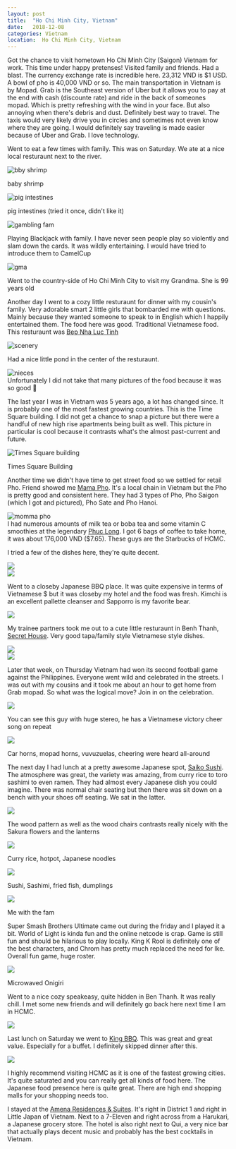 ```yaml
---
layout: post
title:  "Ho Chi Minh City, Vietnam"
date:   2018-12-08
categories: Vietnam
location:  Ho Chi Minh City, Vietnam
---
```


Got the chance to visit hometown Ho Chi Minh City (Saigon) Vietnam for work. This time under happy pretenses! Visited family and friends. Had a blast. The currency exchange rate is incredible here. 23,312 VND is $1 USD. A bowl of pho is 40,000 VND or so. 
The main transportation in Vietnam is by Mopad. Grab is the Southeast version of Uber but it allows you to pay at the end with cash (discounte rate) and ride in the back of someones mopad. Which is pretty refreshing with the wind in your face. But also annoying when there's debris and dust. Definitely best way to travel. The taxis would very likely drive you in circles and sometimes not even know where they are going. I would definitely say traveling is made easier because of Uber and Grab. I love technology. 


Went to eat a few times with family. This was on Saturday. We ate at a nice local resturaunt next to the river. 

<div class="post-image">
    <img src="https://lh3.googleusercontent.com/WvZxJLsjWDR11FjGohETUeHUvOejzje2-z-qwIYzsGbYSG6BFA29FWAVppB8_5GdfCYGmT_9vVeCYBFH_Lbcm4Y6ku8Prg1BFZX8hQQ4ljLT8RumCoLinVX3dQX1mn10Oyrx4NpiWJEfe7jcUUGlE9sZCk7iP5Uesk1DanWx8aCg743rnAUq99BpxpjnrMvLmePGK8WJX9kWe5guzwRQ-ucXRhgyu_RAANHRYf5wi_IHtur78DABVlJvPAsDcDPOL42MGBN-STkSZNmG8P2SGOb7AGy66HbZHkjEfkPMlfQbmxVZ-NZxRnTgC6il3ghLgDx-wHH30_qkom8FHt1VuhO5EyVX7Aeiw1eBqJ97KgSkM8zT2SRz54yW8vy_sI745y7Mrsl6L9Rua3QsfAOMGTs18nWQm5GZ_Uu-zUSmVVhQPTdq4NQt79meqOYs6VpB7Hdum6lRpZ7YMWZddKCCOQA1JoVL_DjzzwYE1JTVbXaItKRUBFDbkSUaOKKNBELpI7B1ARTI8KKPqQW2MRtW1zlNvqnp_CQyN21MmZwVrGf0GMnNIiv0jBV-Sp-g5q-v-KRdwyPg1umLub7uZlifCquJla6BcIK_PhEiLmAlXA_L9G_er8aLHSFN6d7dHGELuZe0FXeU8KHWsJKpcpyMXFhcJ31kjbSR-4x1vNSs9gq1EDyHmB18urNSxgU4z_YZHdrWtw0cefAx=w1232-h1642-no" alt="bby shrimp" />
    <p class="post-image-caption">baby shrimp</p>
</div>


<div class="post-image">
    <img src="https://lh3.googleusercontent.com/qkE5vc0meP5YhoTjLkV9BanVfFY_EsmcKUohCgRN3uugZ9z0WBJOHLnh0xigoMI4RRyl2g16VCX6ADpaPQrj23KChCuzthgVvt35Ec5beW4q-H1W22x39EgKUs8NvwECE0IcbYhD1VIH_F1NpNm9nqgwEBOPIVZP8CzJw1LM39E94IBiv82wGXdWeob3We7q9TDkI67hTq47YixZjgIH-ROvPjupmtvL5otjDc3SNMEE4oqCe_YyVVqYGPKSUVkahTgktAgXkNAp8NJ_LdQW5QjB9kvPqt418PbeWfe2kxrB-k_qi4NzdqyiTp668gMUjrpfuJpYghw0-NhnNhY_siinUZ_OSzFB0LynCiDzlMkWZD_iiUgxYPgn7dRmbsI7rZskhAuqQPugutYga-5ZOeeID35e_cGuvTI7gB8bOrqH1-EPwZOycZbnNdEAhTHmeyfHuxTtViTPxrQ6epU_I9G1PZrvk3iRP_YWgC1NhgzpXQIYeMsiz2_hpRXtjzpwCzYfLtHm6AgpVscF2aXf1cbra6or0Oja5VyyKsk22t2DMnJz-zrLK_y7nXBV-hGFH0IWNrbMjnP8Exenuwz5c98igfQJ-nn0IBklupwkvByyyZNrv8cJq3_41Kg_fd31sz4d9WeFMvjn2XxEjbmaR2RwN1Zohq3G8gEN5zFITK8rj8bx78abcyc5lOYjh46Zj_h1Hya85KWd=w2190-h1642-no" alt="pig intestines" />
    <p class="post-image-caption">pig intestines (tried it once, didn't like it)</p>
</div>


<div class="post-image">
    <img src="https://lh3.googleusercontent.com/VOLgh746kEWBDE3JEq5xK_5DfFWp-L7xbxmmAvPBpTePEgxRyU0IEW0tYS90OsZJwoM2BnVEx5t5XHv8NUprjPGZR2hjetRzmZaQM1qgBde4dm3tzBvMaaaVJENC7OP3nThlWw5Pw2JKindFO5mSeT9U9UpkYgfbNAbL5j39VpyOnUQCWnaiGQXoW2FBvD9ytKIkGL_yJyapx1T-ZWq5pKnOHmnTYZyMaIIOCpev2MyEeTHe1qwon4SlWcFIIWEFj-UDKm3r9ZYVZrixQ_btRitheWIr7hsLGMJdosUtL7A5pyazxfIYKfuVRckflpvlUJp8p2w2z5c_1C3RCpMHREbi0JTOIUOIH-vnI1qlmPIXM6b4EbHV9T7Dvd6KCmt2OqcQmizFmMybEN_ZMW1bUu1IQm_L-LTcM7MYWGAJ90e400xubTr6yk01DpJYXr1clfjlvjE-97911-EOM8p5DeFBHAsAMpw1Y8JCzR1EBXIWnbTrKMpz1ThapRnPJJqmiZChvlQXLmRH270OdrtzqfzaYuiVMcu-UYaYadDWjzFuSJoxDXKOtr5WcUcSJ30eph5xwehZhrMcMwL-M9OI1SWHAGuiEEnSAZaNN4TR_b1fv1R_BTg03eUIXTYgZbHVIRZ3yoEPb8zk-B7Zrq7rLKohXMU7SQmmOT9_Y3ehktKrWKbP7PCwv_FfjPuG2ZnLyxKR0bE5E8IV=w2190-h1642-no" alt="gambling fam" />
    <p class="post-image-caption">Playing Blackjack with family. I have never seen people play so violently and slam down the cards. It was wildly entertaining. I would have tried to introduce them to CamelCup</p>
</div>

<div class="post-image">
    <img src="https://lh3.googleusercontent.com/S_NfXHAHC-CtsNBagGwEGN16x0ufoZI6rfFprHHZGC2pNPSgdaHwfW0YXrRqkaNTvj6YpquB5qqLlTQmspFSwFpc55wiUW-sRSuKtrnKVeqb1k2H-8ULK6U3sRHM0A1PxvGjaJ9bbPwrPJx-HoT_bmBFqqP40RAdTRhxWw9fIVWAiqBsVzKP5mx3-c_muhowT7_jQJWaBQHaTNEZdg1ZBT6F8Z_E8tD3FzkrXxlZ4lmOAwFjJKS0xVbFm07d3nCvUOyBv-ILt9vSM_hWih-bPVCUdJCB2iAVrm514lXKpdxkraNwcTTTHsmkYXyNVqrgO_gWN_mi3pFdm6bhswzcWnUgVYB-H5HHJ_-ka9Xt2HXiUE67hXwf4243rexOKT716ITpKskovxtMgrqkTt52a5bltnVnKUHclPDjN9di22pn1OqZBCQ1B-dUjCe9tkRSfWNUAh2Vtec2KgxNS8Iiu-6OfJlhAR3Ml2IQOTUKTSZYGXVVPDsj0LFvnH5v_OMxRxLOnE-UxgaQrjY2l8xovnN4Q6gfqZEqxLSnvtoKLOmpd7psjzrQiC6XhDxJra6HgIW9PJD0ABg7m0rqVC2mjugC2n4veSuy0VwLxFRm5WBdJn5_3Xua1koPIzu-5mF0YkcnJc5bJC0g4WiOy7GdZhuNOWvo1dcv7h8F5wWh9Mxt6TPqN9CwYc0rO21hbOzuFs_MM3OCGSeP=w1548-h1161-no" alt="gma" />
    <p class="post-image-caption">Went to the country-side of Ho Chi Minh City to visit my Grandma. She is 99 years old</p>
</div>


Another day I went to a cozy little resturaunt for dinner with my cousin's family. Very adorable smart 2 little girls that bombarded me with questions. Mainly because they wanted someone to speak to in English which I happily entertained them. The food here was good. Traditional Vietnamese food. This resturaunt was <a href="https://www.tripadvisor.co.nz/Restaurant_Review-g293925-d14176181-Reviews-Bep_Nha_Luc_Tinh-Ho_Chi_Minh_City.html">Bep Nha Luc Tinh</a>
<div class="post-image">
    <img src="https://lh3.googleusercontent.com/ixlsuYxKeUuRgLsnjz7-2EyHTXojUz_YrwuQMEvoGbYaz-2iXBTXLs5bP40HttMAsNa-_u8A1l2M9tYsQe3zMP_mjQysV5mFlj4_jHXvFr5eXOOkGf6VweNgbLY0LkgigCTGWva9nkkPAcksualXcu6XCGxQcNkMWWgXkUUfChGFRj8wnBO6_SHrVAF12EDPajxgDxhzYhhHZIN7qgoL4m57IQ4E7l9xVbtafcVt2dT2AlYMEc5GvZUEKl4RUu9WZNWnRpocGqffCbuEpjADHycMg688wzkcfF97AekGGJHc-iCiyi_blCKed-AC38OH6ubek1nVdy5ECg9AiRUsNcDWdAbRSZQev758vFsBjZWY7B7oa8ijnlYZZzgjnZ6XUo_x0rYW6pn0Vy3xF2aSpaz69FMoifOzXLJon5y8Fb4ARV12Ve3a1Mrjj1-W0tl8Nu8_ouurbws7OSlREMw_5UC6cs9f65eZ1BCyRj8OUMl_JlM01yGFNqku_UKckgbDTtE_T6BF-nW5laSVInYd0fVXK6ZR1bhOK4xK8HPBa7hXUSr-QuyOGbY7NhCLODWyYOXlhoNqUPBUoxz2EzbQih-EJ32itoRFHo-ljc_LSG8bOvH-pAzTiJmP3r8Y3ekIVgec_A3pf0GgnfV-aH5WKK2PM3qbmawvhOGvvc6fRE-d8HyGefCEwOOm3pYOP7rvyMxpACpAjrG8=w2190-h1642-no" alt="scenery" />
</div>

Had a nice little pond in the center of the resturaunt.
<div class="post-image">
    <img src="https://lh3.googleusercontent.com/lCBv215IdXJ3B5tjFZOm0h2ZfWKE9CHzTp-ZGiJN47aAI-2NJ7Nxl5GtSB57rTIdYNQuIfv88dSmCt2gto-FTms72F4OXu41dhnOQ1qcltYpX1_o4nzkpFROFRfNoD1Ct5Ghl7tSdhhPlpRUT1K2onIE-p5fXoW4ssFpzjpYvOA9Z41EqnSmnE1JhzWNSzKkAE6O6_D_6qr27JXQIKSjXBR4qUknMi48k54S9zOPDq1GdzSzG4v9Xy060Dbk2EQNQG6L0swMHhko5dejdQ7bw3Sloels3fBZVe-48pYmoS-keOKInfylN8gzYNl97GmbCheqVfNjxhQoq7ovdNijPGI20OWyF3CFFWTFPd-IPGPfHolb2vkFMWJFPGXcDj5Zx42dFHgmjJV8R6P9LCjJ0hF-gkKrq1EdQ9o2Nrc1OKbqFugvjbk3HT5mKUJ9zmLh_b9yNCQwvHrS_sSlBuE7PN4J6HZbGC-G-AQl4rOrycdWOH73trh5USaS2ltoVcnRZLU6FBH586jWZMPIaBZTKp2g3bTulVDYj-7WaoNVVFetLdcBwslFL5yHXiPOSkIqDXD8t8lJh7lq4RmsYMbkkru8SVpBx7ReaywQ-xi9iVzNe6gL2LpCcwu9wNSJnil2UtoTUgiwOS0YXMbm3Nt6h4CKPZ9WWGVGyyBAwDIwnnBAR9e7Gt6fo6rr0U5e1Vb7oMcrZZkRnzGB=w2190-h1642-no" alt="nieces" />
</div>
Unfortunately I did not take that many pictures of the food because it was so good 🙈


The last year I was in Vietnam was 5 years ago, a lot has changed since. It is probably one of the most fastest growing countries. This is the Time Square building. I did not get a chance to snap a picture but there were a handful of new high rise apartments being built as well. This picture in particular is cool because it contrasts what's the almost past-current and future.
<div class="post-image">
    <img src="https://lh3.googleusercontent.com/o-O_9sX1BFRSLH4v4f6T-FfQjlpK9Fm8ioHzp0ioeKvjuwzHFmq-PO1SFT-IbjywbDQLaYs6xp5cPk1av1FAdxKJP2Xh98H4bl4Uq6Ebq0_Wc2vRy4ay7Lzs90lIBoBUCs4eyga_bRZoHhqM8TyOCNhcPbD0ahMdtTnO-JWJ75fu2TTa3dhjpEbYvCcQUWfboyGnl_sT2COEQ7FETMEHoBRYPoSy7l39EOdpTmbetVeKANMX2RQTmfK4d75ywJHNMNBQcyawue3qNaCYwIeDs1vmABPN9fyZSjqcSAeiKASm9GqrZQd7qNDq9d-8SEiwzQi8T8_3dwqQK8G2FtYACZLjk5pIot604wyXp9e3ZlQFQ-ZRhleLC9hjbT5IA-_SS90UstxhRuUzZsHPetZ5c4YNNlaQi45bUFhgx20ZukAbuzTcMdY4KXf9_jw49IikMt3zp-SdzvCH8Tc1Ee7eOFqnib725B5PbBLaKIFEdS71f2IGFEiYjocXad7QqkfDb_tnegqfdoioGN1ziOj5v3o6HuNP2xBcjnnNZhbZYNNDOSyb9l6iXtMmDTPtoH-xBVDNCji9vfi96uFUfuOp0M9vQ7juFj3Z4ufqOIyC2cXMofuJghIfFZCYa5HOPp3z0DFX-4B0-4JxHv1d2NFMT1e4qufKcohRbcUpwDLQk4rhDLE41JoBvGSifGP5h3oQiIUIhDbsNY37=w1232-h1642-no" alt="Times Square building" />
        <p class="post-image-caption"> Times Square Building</p>
</div>


Another time we didn't have time to get street food so we settled for retail Pho. Friend showed me <a href="https://www.tripadvisor.com/Restaurant_Review-g293925-d11707622-Reviews-Mama_Pho-Ho_Chi_Minh_City.html">Mama Pho</a>. It's a local chain in Vietnam but the Pho is pretty good and consistent here. They had 3 types of Pho, Pho Saigon (which I got and pictured), Pho Sate and Pho Hanoi. 
<div class="post-image">
    <img src="
https://lh3.googleusercontent.com/KtSjOViDfqBBQp2mx9HgPJQlBhzfEVcQc-bewh1dggPCcvhAUxf5QmRjSKkACFcjHOx29LgZ902p7Adpe7yR6IDrpfiUs3Rmgi7ssSBJsHcIrYHtUb2F2Ulv8N2Zgm-KQuW7m1W3kmeXPj5JyunHyVhqudXl4P2FhLx-yTsP7Lvacz6hr5HIjhQxsiiVDduku8N2q7lnbNTcZLzLPIJUcvRPn5xuHV_SQw8gx8WS4ZoffHGlCPOCtyl0F1072gM7uW3sCEXGlR91ai0rFxBncR8FWDnxSzlxw2Nus_AYhG9MabW_R-manNwprJxZEYMvPyauH4dhGV7vh3jy7d7_2c0ua950kTopatHohY84RBOYm2j0z9rRQoHLfKDvhETelwvGTaLEN0Rljbb09XIUp_GIfg1ZLM2tFEvad3fbBlpm0avkuXuSteYly8-5WtrlHfvsfrvqdtMQM6BTY4R3yrmbyOEMv157e-seKqvB-ds0aWhhh4wOeikpUYQmJcTNdfY84yL4AvcIdQzReBSQIjOZsgrpYVgnN3z-MkW9y4Pn1laBgNxfAQjnu1pyl3gbOjk9QG0gElcM4C1dKpOn8C-Lmt9_JLn_U2kreW0NKb70eRFsQrYbu-8dd1uceQNFXMOHErl9RQpBd21fgjAndFMWTlkaUOnRbbOsHW4LiqXYct04epaFVaD8bDRlGD0zGfoshqtCDIMX=w2190-h1642-no" alt="momma pho" />
</div>
I had numerous amounts of milk tea or boba tea and some vitamin C smoothies at the legendary <a href="https://www.tripadvisor.com/Restaurant_Review-g293925-d8487194-Reviews-Phuc_Long_Coffee_Tea_Cafe-Ho_Chi_Minh_City.html">Phuc Long</a>. I got 6 bags of coffee to take home, it was about 176,000 VND ($7.65). These guys are the Starbucks of HCMC.

I tried a few of the dishes here, they're quite decent. 
<div class="post-image">
    <img src="
https://lh3.googleusercontent.com/iq9aWx_VNow_xKFd5e4ktjWzyR-F2hinqTk1ZRgW7nzy1n57lYnghhDhfSHHvIhZGrDmhUYqxidLXKj2tpVVsXPOQOlSXQ5YZ0oQF8hjl__ZB3LhLBvrfx3orF06EAxEeYZKkoH-3Hkx8IL6AWVdB0z_Xg_va4savgGYUOmp5t-AanaGObdLzRLYLgKLXHBdoUUCcVf6-vyc7uQK8IJ-F5MHIjLA9uHWMqi7vcu9cRpAZA694MuZQzp76I9C7KDm5vWBK5x2SpPeKeklyS5IlS5xDwBJsnrO_0sDuttvlhIXdgtLmhO-CRZn2ml08tgO7mBtCbmBGHPcXJkHKvXhHDeRyEC4ysqATvmtk72Uod3Sv0S3QTNS01cUsAGM8u0n6575oaMAYuIIQnLdF2SQ7WJ9lRE9KW8PVrP9CWBA0IrM2a9emA4bzcBJvoFXc31chkcsGqRVeZMV75zfJ-eMfDqrXfZh2q2rBuNpIlljsUNgExi3xUb3jAt4_o-ULmCsPUZPyrMIbCV1pTM_tM2bFeMwEYDLMkKVd6cibqLlTOZBDZOkoq7fscwngyeTGo6ofr0CHKeefVjm6_ywG8sn2CBkM0XMxbfCk8Prhu_NY7sK81enuBgBeg1XLzV5Vbi262Y6dQm4PIgDTjcmZvY_qGZmvFpQg7e63UghRHd6oN2oIxJ-qOPVsedocFvVP5dPGsPI7j9JITSW=w2190-h1642-no"/>
</div>

<div class="post-image">
  <img src="
https://lh3.googleusercontent.com/Ur54d7EvrexuXAOqyc9mrI2UcaPC5wi3La3UbTi6IEqJj5R9fjKqbc9irpiSK_m04fAXaJf47DN9B5lsa9_7wJs46rhCcsfzPCamI4HvqJTI6VxLDt6yo6A4-HjZdI1KGfBo5r_pg_0s76XyTvVpVNcPNBJch2sw7d3PWizIwYJFzTYUuG0qIoQ_-1N-Yx4RxrQ4-I5M2Y5nq_qQpcAdpe4kZ9KnzAqD2zZXo_NUxVacLhXAXZ-vpOE8BYtYRMqLi_fn1YQPQfUb2GBELIf3rDkxRNMPE4i68zyj_djsJ8m50_OmLTHmK6RmScW2MO4OOJ-dqDr7jwvHCm6I1ZsSzoiG97w5bQ3-InjC2rCAWEojfDZlYFJa8cwRiC0O63EatY5ZjEM5RK-k0MatdHnmVSzMKGQ-X1hv65SXA84PqU6wEcgJE1Jzr8sLsaVYwAwOsVSZ6tB8_vwBGScmhAObWrJi82sCh32EMevYK1c45eq7UlI5_p0M3Waoyds1lPgrJrJ9DFGWneh6rLWTwMF-PKpEXBKreL32Ertte6QC-W0hN5rkZsCkRBYqlo9u0D8KumTFdtCmPUxdp-sGzMbYjzU4197lkeVA1Ej3lYkVmDExt0P4VTQ1Qu8_KKv7du6888c7Bin6G-HaxZx3UKHxbeNaFEoHuEK0H4g9vbPBUAp78zljCgP2r68XynOmIT5xMEH2iT6oa0oH=w2190-h1642-no"/>
</div>

Went to a closeby Japanese BBQ place. It was quite expensive in terms of Vietnamese $ but it was closeby my hotel and the food was fresh. Kimchi is an excellent pallette cleanser and Sapporro is my favorite bear.
<div class="post-image">
  <img src="
https://lh3.googleusercontent.com/ceTUiTw14Q4_6WxEmcjyy97ajmDbtf-3K4jWaLOwpEIWQ9Y3k2K0CHtWnOqLzaOywrog7LLlpVlpUgDnHe1LO0LG2WXnzPglgVeqvYXLx0zzGS1cRbIvwCQMlWDXQTEIiJ9LZVgnYiF-9CQG2eSbv1Lscl30Mu3sgaKFdaX57YP7rgVSZDQL9qVTRBiLFIcAdx_pcahBhhj_s8n1Q1z2NXgyaTOrclNBKmXyisLKoR0LZrGpmPPfHoZ6XnjYUOHE75V0km0bo5uBNTbSFL8nbGeZm13VDqoZo24Un7eqzLzuNU3cd6quC1mMFUY0Uwqk-oSUBxdEIxV4Gtd7m25ow6Ov2OPelBN5QFxSqpRNdmltnP0ua5_nnJIuq6diTqyQg80gKh9hghIMlsT2dWgpRsXr1fR3gkk3Qx6o875E0q_7paZrKsiHKJ346Kod5fuahpbc__0p0PQ2bsBh7xUJl4-feqUsDu0Qd-1q0Wpt44V9NACUfDyB7qcEzyF0DQU-16gFfSwQ_xnMMzhauRhiLez4J3Wh3X7Yr68_yhRBSIjtLaE7TSAnJCFvJnLOP6BRxSr6TbSVLcx_erLTiNUyzW4nIr2bdpGynUTmHNInZZmDllnoqVQ50R0F60fWNqsbqa3SJbCDIxf64No7Q5XYh5VBPvP8Mto0YnlClf-Igvd9PunDLPTs-hcAXFvY0BI6XIPGNKGlHa0u=w2190-h1642-no"/>
</div>

My trainee partners took me out to a cute little resturaunt in Benh Thanh, <a href="https://www.tripadvisor.com/Restaurant_Review-g293925-d12826523-Reviews-Secret_House_Restaurant_Cafe-Ho_Chi_Minh_City.ht">Secret House</a>. Very good tapa/family style Vietnamese style dishes.

<div class="post-image">
  <img src="
https://lh3.googleusercontent.com/wMqJlNPJ57t7QSMWYGJMwu86HrQ5knZVlfveK2wwfwm8SPftrzwUMfRaQBTFNmOKZ2hkFYpUcmnEDj6y3lsJSXyLaAiAYD_PVsGhLDa8-gvzQnCkRb8c3ryG_4xHK_J9itkCkFrVWO9KMdty0MCjJ3ZdNM5C65HkAZbLE_fa6iN4DL_1roBIRI2bwe2b82u2BWG1hrX5nIjmC85NzhlsUE-ygM9moO051iOpmu3w0rncU20nIppXrG0zdeOQUWyiaFbU2zTB3fA8DbMhSI7BGcO2V5yBT94Ngw3DdHKFCg0J5lhnQxyFO2ZROJkhoQFxD1uGvb4SLBi9gbEgbE0G6UYl3d4gy38k1DPxHzJhlRWsi93t7phODyx_Pr2Xc-s9y_hiBIMLMb2Jhlazj95VB-HyG9Pt5Kwa-TCrVHg71PSFeid1woQVmLubsCLyAF-HhJ5XUXk1nuUO7WmrbDgEvOZph6r8ClxAR15Z_JWqWQUoL2Y3jDaoQx2L4BHKSDjcAXxVdjWYFTkH4NxrLURNsGPPA36rYo57pCXACZ46nQgQhDvC-GGMlBVwRehgEdiBFf7NRXMyYd3f9jlF2aSYR9UcmKqu4x1HsEJnx34I3-YydCRO8_lqtMhjTddBxBgL-MMpr5hhGvAULwNO3vgcHIScETHAZw3Se6IJDnGNtv5949TdStD7ZDRaFUxMDUw41V6AhkrMUsVv=w1232-h1642-no"/>
</div>

<div class="post-image">
  <img src="
https://lh3.googleusercontent.com/Xe-5mIlnZlnyOtNWWdkZLRcs4enzphvphp9fIewKJCQLarn0g5tOOl80VlrDw8H9Xdx-ng_XM4-QAO-k_4lfwJt30oDXj2JLEy2mQTSFiFEtBJwZ42jgQceu7e5Jd8KoIN8AgAIUJSS8dVq28SoDyYTk7fMI100k5pr8FojkRT0wVGrD42xV3MYNZvjvsDORhoa8xgh6TRsxZ4Sj8CKtRYcA4aeTwpYx_JF6s371GeLatmaI4WfI6NaxWlnHeT3KDdJhvzZw7BrgsTUKIpeY1STIFKw1b7zPFEw5lKP9cWqbX1HpiI7QfL1RAtirYoL5zoSYmYFW530w0SuCbUj-UhbjDeA2x0ML-CWuu9ZfZz9GeCoUDtIFeVWxOpI7HTSG_oi0UBalE630d_YLEXxQ9gJ6r7kWEPIuhdLOVrvlllr4gePqyDTBSR7rx5k3LPBJ1CQiVfTRwUaWDd_0v258gEPZldpDztmkE2x0ehgkpPhXXfPfrLjsC0fN65vKSJn8FksEiqClESfULhKM_ANY-mCh4hlHm630sGKnKy_dHFo3EHdzefyslB67ZhX4Wt2qNqS9dMcbycW-Kt5y8z036q9AQQV6wUX3rHdT1A_Yk8wGJZtIf7NeiImIK-ayBj6DTbF87SqIPzOS3ZjI1Noms5hu7-VSpFyHYe-SVmtOxd7LDZ_oe7C_ULAt7KeDJCkcelehzVuedccI=w2190-h1642-no"/>
</div>


Later that week, on Thursday Vietnam had won its second football game against the Philippines. Everyone went wild and celebrated in the streets. I was out with my cousins and it took me about an hour to get home from Grab mopad. So what was the logical move? Join in on the celebration. 

<div class="post-image">
  <img src="
https://lh3.googleusercontent.com/b2czjb_f4WR-uMegJ6bC0iaRjs_M1T00DInbMqzjgujsNzDkWeYeiI6kYEgEmmx_2oDJ3ayefpgUXSJs-UcsU2jlfVDwp2fZUOMlY_qSHWhSZ0DXEPCAqckSfu7NFJVCEMaGk5Xsd-LBDBiWJvQoibcmswdPz9jkH6AJMZ38uWZdUm3s0UWDlmX96iTg1GsDABlOZVh3skyp7Qpk9w82e_m4sJ_dJoRD9OfgycwaukyvEr0pDYu6B0VjBTE09pd4hunObPflxuknJ69JB9D_pHljdsuQheFf0Dby1QMaTjnxsBi15_0gs1d060Iz2GgsSHo33WN9XzxFH8DQu18gjr1VHnulbtdP6r0HhPnnJsC6nMCuk9M5Ph9cxbOylOiCRqH81j8ztytUY_8NIEqGUpbk6u-V4Nqia0YNS9_3NhTBxyI05ay3nOZd5odcZrd-qCKjIuh98fsZeq5KlR6PG4J0NvqACQ2OeF7EGaH4zF5-xKxOPIYF3whSRG46gPQTLrV23CSMASL25Sq5cscCjsfLM-2d8hkZKcpoHITjj4_vwEkAh9L1xfRZmx5UULKOKSkm3NioNxjbeis2AyDUk0n4kYGBvLrY9achISRf7NnxNVe1WwmZgrpORj3TLgKSID1zgMOQHY2jloMHcKfoJD72MugdGCGjl6BrTssvvBRSeiUFB9NWO5CCBDD0X0dPsjNLLTQjqbqS=w2190-h1642-no"/>
</div>
<p class="post-image-caption">You can see this guy with huge stereo, he has a Vietnamese victory cheer song on repeat</p>

<div class="post-image">
  <img src="
https://lh3.googleusercontent.com/8dTOnZyvItbKTgWcAtEvPAicxKy4O2HUcKFTXXpoOQXvW9SSNApIMsedkYDdNthZxpD884GXdDv8LbXduQfwgaMLsKsqBzWSdl8ctHb1-6X12uYx4Ius5R73umHvtYTujULyvwpbZBd3E_jjIUTF6qTiUuAHwK2y3RruCtHSOVR25RED5pAm8RCPlbEUY4KbvVZtxBp5F54kl2h6578yDTma_Xc0jDti6cfRq5Pf7VqrAhD91HJEBYYMpIM3wUZ4k6rdv4f0IBBlv4ig9IEqnKB6EgJlHrex7ioHev4NUY9xxTM-GH5eFiLxpI9jWp42wXkDg1-HOYTMnphvkyrYuVKiptl7OMchAiERhAQeeHmhyrv-qcdmiXOVI5KY6ahLLOWKzMM-ryxFfaXefNXVjS8hA4GlaWaKw9jQQMVnX3uw5FNiZJ9xENypGuV70C7XfVHbmB0IW7irb7HCzrOfuyelgYsQmWkm0Zn1-4vZPZ5w6z-MCSexuFKWWRIKZDg76DKVZtZLqA4UfCtzewW04TjUjEcjgoWWKk_UibCsZHib0mVTxazl6S76DBoAyhRcGDW21eS66w_nTCH8p1Ophj-ZSvmqcJW-LMwvrPBDUS7coAOB-5Te4jBtca16CtdNABY0i04TBoj5OGE1ytgpQu-ObbxwhqxB_96mdp5aWewuVQNZABveu2ns953cIbcoHrYFHdkMfmh3=w2190-h1642-no"/>
</div>
<p class="post-image-caption">Car horns, mopad horns, vuvuzuelas, cheering were heard all-around</p>


The next day I had lunch at a pretty awesome Japanese spot, <a href="https://saikosushi.vn/">Saiko Sushi</a>. The atmosphere was great, the variety was amazing, from curry rice to toro sashimi to even ramen. They had almost every Japanese dish you could imagine. There was normal chair seating but then there was sit down on a bench with your shoes off seating. We sat in the latter.

<div class="post-image">
  <img src="
https://lh3.googleusercontent.com/wnHvNL10COapWWd_u6tJK1-gJmdLPoFI-rB5EJKSWC82LwH-MEtJXf9xRrY4LPnXXmWkBc6xV9lURgvO-H9v69iAPEOtCfRWPDqsneMlDgOstCRwLwdS1OUo1pBeZGmLIP5JSOvk1En8anf6oppHtN1O3ffJ54ZilwP_bNhk3Jwn0RjE9_1acVDwO38KVmyoarFK37hS5pIIKQKOEDWCGlVd1qG2-07lBTcwkBJqIxv2P28mhT62cjTHPCaPJi3O_sspHADFP0GwFRGudMKXkHcJMVajhoeOMmnQHCbvHMtYO0BdIH1k34C_fiwDGpVa7mzrcGrzCnyeU0LlX3X1cpn7UF0F-yrBAJ7Fhd5K-B77xhCY262T5wcdAXYr0nWcpVdI-TgnHD3acwJ5ZWBU5E7WA7AoX5zYHcBBjZPPdf0ZxahX4G0xh6Txy2VuxmBwXYM_f-vH_YWX4Ha7V7vQWyXVNk0wTO4tMqu1jPxwGqpsF34a9lihQKtmheuCB0Mq_PoU2hrgGpOGoJyW2oji5kHA6OUNXrOrm5QvEM94u3ICtXwD0KTyLdmJ3WtPNMr0gP6qNtRdaE_qjjkuEagRSN6U0MCHbA46v2lpP8gYhUmh4fTXGfZOi5KPkQYccXIL1DBfcNzdn5U3Vrc9FYxfImpDuHZYAg7U46bepRpGftTVTJ5wKwz06TYVtcM-sZRrv8wJmfA6M_c_=w2190-h1642-no"/>
</div>
<p class="post-image-caption">The wood pattern as well as the wood chairs contrasts really nicely with the Sakura flowers and the lanterns</p>


<div class="post-image">
  <img src="
https://lh3.googleusercontent.com/sKgzpcgtrTOx-SaezDfHWuR6RsxAj4DeT8tPS7PMH4tOr6CItwwa7wN8JvaG4pAnW4OiZtQkJ5SE4phi72hsr3cnhr2UVzj3dw0iy62qTc_WTo-0lMb-DqDAQUmKaM7Ya-fiFYegK0iJmaMo2ndkF6fHUy-1UNpANwWVPJ42JDdjKedugAOE7ePe7a4Wu6L5uDWmBuYbYP2ulVcJ8GJrORwwUIvUGLwpRBnvnRJlRfbuT3XrmherWZSX4JyMs8WP3rxYnxM7xc6F_zN6QWGMnkzx5oOAbDAD0St9BtSGaE6vcuKh2OQmraNR_AFlUBfdG5yxCNg5cxG3E-fAgy8uVcwBLYsKZW_QzHvkID9rKUqg97q65c1fLTBb8MTmT3mjkSz6nwpSZX-8x2e3BO7qGfYokfjTx0B9dbCD_Hiq5EHunCWrCqu79h94n2vQp7aWSBA8sAdu599JjLFvqWjqVWphp4PhxOgoVtvzVe_2lySTSYm23xO6dN_jKdPFNO9KPUqZI8ldkHAmcu3ohAoWTCR4ucgbpsH9IgYjmv0MpoaNUhrox6Bzlv_WuDVZemi5cvSZz9EqnCbVCLLFGhse4mvZG1P8R2kJQAwXFl_NZxLuQycpnuqv8HX_EzD8fLZoPqczBEB8HRJYHXg4VlmFNq_yXtv5nbGQXcTii4RImzC6dopexO76LvehKIOGJibRO0PnL2qYnK5m=w2190-h1642-no
"/>
</div>
<p class="post-image-caption">Curry rice, hotpot, Japanese noodles</p>

<div class="post-image">
  <img src="
https://lh3.googleusercontent.com/1FV-Uiiqf3EDWdySJiWTo2KHks_cFCHUZSq6YRrR6Sl_nBWmMLpWxTGD-oI8G6Zx0P4h0S2KrJ2ArXzX0n5cBbN76kev2vBK_my6useE9XQMLm1GubyjZTnPT1nPJgkw1uzCuEYKbrqWRs8tnlyPiqFPeypzj-Cvwc_IfCYGSpVXaMXQEzi6AJrVFn8UK73lpMEM7i7dcj0_XvvlquPYrLbZzRpG-jTTBeRbhxqlVNghoyJcfso1Z9Yru8G_e-NcKw8Vj5uAZMLmkgd-_LGyKkMNTOFFwTkaotjLe3aSOoqWNqbsAq_dy1ORRL7MkJZ8Szb18ia1ww6m7SuYnxTI-UQyu2_BWihyUR3mEiKk6SD04OvO93lo5_y8K7D8Q7IHF6egBK0Ss_budgYRPRkEnFp0Icle7WTM7zUPmVjatM78laPInexINHWfxcWR7kCbeJyse_D0xcZ1JOx4aO12cOaMtdWE-8-DRMp6LsLM-ntecFv3p_nKs8rsq4SQMm5VjtSJy8B33v8-yNDEEmb0elunJiWdXGwl_jArCX9wWzs0NQz8R260DygR_K5uWr7PRBSt2Xb_f4O7-rrRO2D75Z_ppeMMNJABInA1S8SZY3tI-dudiVrLCHNP95knnwj-bBKOm1g0wpMBlYqylMa38vKWI7k4Y6cubm_B-d_F937r-jOqXEf7DRW_8VLZ9btdcpra1tEB6VDS=w2190-h1642-no
"/>
</div>
<p class="post-image-caption">Sushi, Sashimi, fried fish, dumplings</p>

<div class="post-image">
  <img src="
https://lh3.googleusercontent.com/YnpVstII5W0cMvIWGP_4HaGwIFTUi6U20nk0o7WpBy-X40DkoNXVaZyr3Ah0qF7vx0c99ZL-Tu1oriERsrlCSxnZebsE54XcpvER1i3ArkjqUy3un3h5wp8XBJBpxeOLma1unUsRObvWhqfvLeYbqZ9_9ZI-tGODNdcOu-Q9QWolD4fK9Vh_Wh6DlhMNSqPBijyYHY0_5JjyNxrhmqfS3J7TmTGci4_diI6XUjhHC5B5UiwlvnQIlr0IyEYeXM6jBzPF5jjZ72EIA6goEk6Q5Gb5veW1S24qYZJtUXfQkq2e4I7jwC4QBcMe_oT54bGJO-7mT6NRPstw4VCU97cmgj8fBDQY2rwCvbx2HfObYv4Lzh3nyqPizHtY9bsR818TnhSmnc0zumfXOvNh-d3HyFWBwxz-AQSt_qaLPE4q2BkrbDvb5ZaMFT1KeTOKVDgXFiQQ2iZ-W0RVpeYylGilgIP3lDnxaKYL0IV4iZ9AIIeE3H1VQyWGxqi9V8Dlb6okOLrGNzlQ9AgKqCG7oNau8QX9MD-AYpQFRi4bXmxcLxzDTKKIligetBzNw2KXKgMQH7qXdYJ0xJXlZgEXO8sNoievZCtZOkKdF5sm8w8iD8s_BAQOD44OVoZuzs7IXrESHIdsr3NQWxaXOxgIuOqc3-kuqC2eLGGl_8v5JYsOCxQ-BQLrZGRO6fVLdKvO2N6pAb4tskG5OQ3a=w2190-h1642-no
"/>
</div>
<p class="post-image-caption">Me with the fam</p>

Super Smash Brothers Ultimate came out during the friday and I played it a bit. World of Light is kinda fun and the online netcode is crap. Game is still fun and should be hilarious to play locally. King K Rool is definitely one of the best characters, and Chrom has pretty much replaced the need for Ike. Overall fun game, huge roster.

<div class="post-image">
  <img src="
https://lh3.googleusercontent.com/lJ0-wl7MR0QbKGpny3x1pqJltBQkYMnBQMZ9hyhhrn8f4jgxlmatUejRnRZtPNJRZM-V_gudPseMrHe2rit2Dwm0W2Fo7PZRiKz6l5N3JspGQvEnZQ2hF897a9-d6Y8i5OeNzzffKFFv1aTypIZd9Q2EFoN74mnKQx7gVGfRx99cGWNXXtxcs8WK3D_BKO2p-jQTzhRJiiO9yVaJTGO5ygKUpOfPHPPlZMLV7rhn39NQ8Eym9YvARuSDuHp9og7_hqG9ClfV_nzL7TDqX9ds51YuI1k0BsUE2v2xElv1QNBmBO-Ekak3JhtkxPAY4ftlBuwJIN6a53-uS8onWKY5Zs2mSBHXnnocXIEMaewEwfh2wBY1yawfLF9g6zOzV4F1_PG3aXWH6BlRV01npROqn6jcqVcIxuG8cvF-T8U-aF4IxdfC_ocy9hWRSKDVH5BZlWld3eA2Taq44Kt8SZD1LmzkMtD84H2MFOuurrDDBl5GOFTClvzXp1VlqO2viGwh397tvHrGDIT8LcEJ6ukIMyruJYckgcZZj5kwSHgFyXSULkeEeu2dg60RJh7m2zewE3tgCrRZJitFLBvFJkdHL3mMYwWDcBwQr3sSJ2B6Qi6Wd-7GWBgoiKd1tJ0dQN_jPgITGnbh_gl2xBq5JupfrpjiPxG7fDio9w_EEUA78JJxc_4kRZHg4msgxwd-DkEFH7AHd4HGCKg3=w2190-h1642-no
"/>
</div>
<p class="post-image-caption">Microwaved Onigiri</p>


Went to a nice cozy speakeasy, quite hidden in Ben Thanh. It was really chill. I met some new friends and will definitely go back here next time I am in HCMC. 
<div class="post-image">
  <img src="
https://lh3.googleusercontent.com/E3wZQJWwnlyD56TGXh9-tHPB8pDqjhkkAxEJgcLKI55uSaqoFb_wmv4ds_FdUxxxxvuDxOv1UyQGt_AM71WlgikUw0qYC7eX7XYoGrc8WEthNb-JTmofu_cyOXudLhShpp5K5QCpCiF_uQJ1bMVIu4MIMgtUPVut4TqXH1U2qFRf8WiSlWrDxkLcBz_XxffKBNNbVvIC67FH5NIq5LhyxaQ3Ul5iCsF8WOJz2FjSiKhitzHsWhqlO8CJKLV9Zy0SV4s4wp5zOFwsFNs7CRXa_x3sUlWmttMXqIJWWuzoKYC_A7qop1iUa7G6YrCnGrB1G5zkad-JuO3DZLC8QKsrlDijYhiVskq9myb2PCFfUTvqqDCRbvUnYXz_XO1pnwAMBARLo96nB6E01c-CP-G1goh4Q0f6g7oZdmQqRhQma7u8ipGdnUzw_fkBUFto0yml1AKc0T7aD6TDoT1HJliVI5sW68A6td45vBv3NUlhalwoyDs0isADUDiW1wXizQ4uZQcAdAH9e5R0t8r4mMnWDFJoXFCKfoFHIwoWN8EFX48FSd6lAtttaqY74FkEEZEqIz1DsWa4RJPf_UwhlfeMLj7ipgpqjUtVZIMGe5Yqta1T-EmKVCPwuZns6k4R79I7YCMM8cBfS-x8ZkFWHfnt1Riez8RBv1H319aqrXVNGpsxFnZwN8AgJ1120kWHsKeg12l9tlwrCfMq=w2190-h1642-no
"/>
</div>



Last lunch on Saturday we went to <a href="http://kingbbq.com.vn/">King BBQ</a>. This was great and great value. Especially for a buffet. I definitely skipped dinner after this. 

<div class="post-image">
  <img src="
https://lh3.googleusercontent.com/a-gJwjLd1xsdDOpVFaceLoZbWXUcut_O51Spi3xqPtHrMHSNnywkVuAfwWZNlbleelZqdrsJib4w6a3y6VxGc_0Wi0QYiB3oxg9SIolEdj_S1FM0J8vjZIzmqxAPG28co08w3jrRsmGcLUVd5Myyprq-xiwO-4gT1Pbdy2oQB0tgorx7Ut9B-mKEk3fMYW_eOseigGMKw2BNYVuRq2Q6By3t2kJHBN1QpLPfGajr6VC7Csj3DLIbjL9NFFPLBVQnaYr3eaHr7mzoZK4X5FK0iAeDXiyZqiBHHNj9smo4F68lQubMkRyDzvDPbOSAnKoZs0M7afdr83qMYLmHOdMZNtmiWqCBMNRemBICxUd1EOfKEl5nSg2BiVwREO6_aLaOl5tn1GKzoW3tTv9rFc0WnN4UujjCjz3lkj-Qq0FjS3ujErQzesitInVGXJGjNwDnpIa5_1m4Ig9oPoWb4yEKW1gAv07GGpsBRn2QkKx1FuXh8R3LuO9mDO61tL9wzU6Oa1j9OdlwVoophVTuBWHD0autgtRrRlF-t6ia-ZVGKe2yZ8EH5D-d1kRdQacIcGXjrYP2We8uw_XW6ngcyBs3q646cthcNQQV4f11zJ1Hv662yYq050OkCEbqQH6sP1l22z11cEdP_Tm_r8Lzk4c0kkRLpHV_nwir4WQg1xB1wzxPLosnYf-mHRoTboFOv_-DqxJsKHRFsELV=w1232-h1642-no
"/>
</div>


I highly recommend visiting HCMC as it is one of the fastest growing cities. It's quite saturated and you can really get all kinds of food here. The Japanese food presence here is quite great. There are high end shopping malls for your shopping needs too.

I stayed at the <a href="https://www.expedia.com/Ho-Chi-Minh-City-Hotels-Amena-Residences-Suites.h19120773.Hotel-Information">Amena Residences & Suites</a>. It's right in District 1 and right in Little Japan of Vietnam. Next to a 7-Eleven and right across from a Harukari, a Japanese grocery store. The hotel is also right next to Qui, a very nice bar that actually plays decent music and probably has the best cocktails in Vietnam.